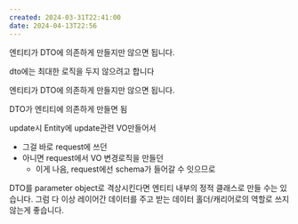 ```yaml
---
created: 2024-03-31T22:41:00
date: 2024-04-13T22:56
---
```

엔티티가 DTO에 의존하게 만들지만 않으면 됩니다.

dto에는 최대한 로직을 두지 않으려고 합니다

엔티티가 DTO에 의존하게 만들지만 않으면 됩니다.

DTO가 엔티티에 의존하게 만들면 됨

update시 Entity에 update관련 VO만들어서
- 그걸 바로 request에 쓰던
- 아니면 request에서 VO 변경로직을 만들던
	- 이게 나음, request에선 schema가 들어갈 수 잇으므로 

DTO를 parameter object로 격상시킨다면 엔티티 내부의 정적 클래스로 만들 수는 있습니다. 
그럼 다 이상 레이어간 데이터를 주고 받는 데이터 홀더/캐리어로의 역할로 쓰지 않는게 좋습니다.